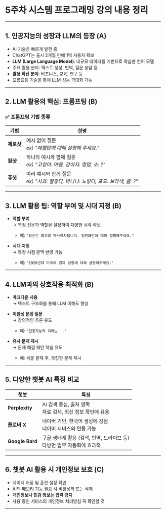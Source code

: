 # 5주차 시스템 프로그래밍 강의 내용 정리

---

## 1. 인공지능의 성장과 LLM의 등장 (A)

- AI 기술은 빠르게 발전 중  
- ChatGPT는 출시 2개월 만에 1억 사용자 확보  
- **LLM (Large Language Model)**: 대규모 데이터를 기반으로 학습한 언어 모델  
- 주요 활용 분야: 텍스트 생성, 번역, 질문 응답 등  
- **활용 확산 분야**: 비즈니스, 교육, 연구 등  
- 프롬프팅 기술을 통해 LLM 성능 극대화 가능  

---

## 2. LLM 활용의 핵심: 프롬프팅 (B)

### ✅ 프롬프팅 기법 종류

| 기법        | 설명 |
|-------------|------|
| **제로샷**  | 예시 없이 질문<br>_ex) "에펠탑에 대해 설명해 주세요."_ |
| **원샷**    | 하나의 예시와 함께 질문<br>_ex) "고양이: 야옹, 강아지: 멍멍, 소: ?"_ |
| **퓨샷**    | 여러 예시와 함께 질문<br>_ex) "사과: 빨갛다, 바나나: 노랗다, 포도: 보라색, 귤: ?"_ |

---

## 3. LLM 활용 팁: 역할 부여 및 시대 지정 (B)

- **역할 부여**  
  → 특정 전문가 역할을 설정하여 다양한 시각 확보  
  - 예: `"당신은 최고의 역사학자입니다. 임진왜란에 대해 설명해주세요."`

- **시대 지정**  
  → 특정 시점 문맥 반영 가능  
  - 예: `"1920년대 미국의 경제 상황에 대해 설명해주세요."`

---

## 4. LLM과의 상호작용 최적화 (B)

- **마크다운 사용**  
  → 텍스트 구조화를 통해 LLM 이해도 향상

- **미완성 문장 질문**  
  → 창의적인 추론 유도  
  - 예: `"인공지능의 미래는..."`

- **유사 문제 제시**  
  → 문제 해결 패턴 학습 유도  
  - 예: 쉬운 문제 후, 복잡한 문제 제시

---

## 5. 다양한 챗봇 AI 특징 비교

| 챗봇         | 특징 |
|--------------|------|
| **Perplexity** | AI 검색 중심, 출처 명확<br>자료 검색, 최신 정보 확인에 유용 |
| **클로버 X**  | 네이버 기반, 한국어 생성에 강점<br>네이버 서비스와 연동 가능 |
| **Google Bard** | 구글 생태계 활용 (검색, 번역, 드라이브 등)<br>다방면 업무 자동화에 효과적 |

---

## 6. 챗봇 AI 활용 시 개인정보 보호 (C)

- 데이터 저장 및 훈련 설정 확인
- AI의 메모리 기능 필요 시 비활성화 또는 삭제
- **개인정보나 민감 정보는 입력 금지**
- 사용 중인 서비스의 개인정보 처리방침 꼭 확인할 것

---

